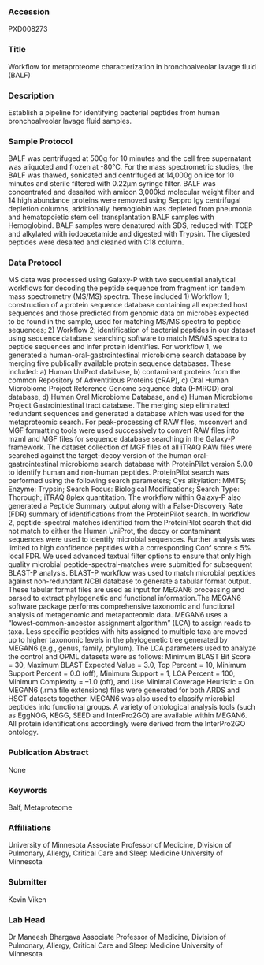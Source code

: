 ### Accession
PXD008273

### Title
Workflow for metaproteome characterization in bronchoalveolar lavage fluid (BALF)

### Description
Establish a pipeline for identifying bacterial peptides from human bronchoalveolar lavage fluid samples.

### Sample Protocol
BALF was centrifuged at 500g for 10 minutes and the cell free supernatant was aliquoted and frozen at -80°C. For the mass spectrometric studies, the BALF was thawed, sonicated and centrifuged at 14,000g on ice for 10 minutes and sterile filtered with 0.22µm syringe filter.  BALF was concentrated and desalted with amicon 3,000kd molecular weight filter and 14 high abundance proteins were removed using Seppro Igy centrifugal depletion columns, additionally, hemoglobin was depleted from pneumonia and hematopoietic stem cell transplantation BALF samples with Hemoglobind. BALF samples were denatured with SDS, reduced with TCEP and alkylated with iodoacetamide and digested with Trypsin.  The digested peptides were desalted and cleaned with C18 column.

### Data Protocol
MS data was processed using Galaxy-P with two sequential analytical workflows for decoding the peptide sequence from fragment ion tandem mass spectrometry (MS/MS) spectra.  These included 1) Workflow 1; construction of a protein sequence database containing all expected host sequences and those predicted from genomic data on microbes expected to be found in the sample, used for matching MS/MS spectra to peptide sequences;  2) Workflow 2; identification of bacterial peptides in our dataset using sequence database searching software to match MS/MS spectra to peptide sequences and infer protein identifies. For workflow 1, we generated a human-oral-gastrointestinal microbiome search database by merging five publically available protein sequence databases. These included: a) Human UniProt database, b) contaminant proteins from the common Repository of Adventitious Proteins (cRAP), c) Oral Human Microbiome Project Reference Genome sequence data (HMRGD) oral database, d) Human Oral Microbiome Database, and e) Human Microbiome Project Gastrointestinal tract database. The merging step eliminated redundant sequences and generated a database which was used for the metaproteomic search. For peak-processing of RAW files, msconvert and MGF formatting tools were used successively to convert RAW files into mzml and MGF files for sequence database searching in the Galaxy-P framework. The dataset collection of MGF files of all iTRAQ RAW files were searched against the target-decoy version of the human oral-gastrointestinal microbiome search database with ProteinPilot version 5.0.0 to identify human and non-human peptides. ProteinPilot search was performed using the following search parameters; Cys alkylation: MMTS; Enzyme: Trypsin; Search Focus: Biological Modifications; Search Type: Thorough; iTRAQ 8plex quantitation. The workflow within Galaxy-P also generated a Peptide Summary output along with a False-Discovery Rate (FDR) summary of identifications from the ProteinPilot search.   In workflow 2, peptide-spectral matches identified from the ProteinPilot search that did not match to either the Human UniProt, the decoy or contaminant sequences were used to identify microbial sequences. Further analysis was limited to high confidence peptides with a corresponding Conf score ≤ 5% local FDR. We used advanced textual filter options to ensure that only high quality microbial peptide-spectral-matches were submitted for subsequent BLAST-P analysis. BLAST-P workflow was used to match microbial peptides against non-redundant NCBI database to generate a tabular format output. These tabular format files are used as input for MEGAN6 processing and parsed to extract phylogenetic and functional information.The MEGAN6 software package performs comprehensive taxonomic and functional analysis of metagenomic and metaproteomic data. MEGAN6 uses a “lowest-common-ancestor assignment algorithm” (LCA) to assign reads to taxa. Less specific peptides with hits assigned to multiple taxa are moved up to higher taxonomic levels in the phylogenetic tree generated by MEGAN6 (e.g., genus, family, phylum). The LCA parameters used to analyze the control and OPML datasets were as follows: Minimum BLAST Bit Score = 30, Maximum BLAST Expected Value = 3.0, Top Percent = 10, Minimum Support Percent = 0.0 (off), Minimum Support = 1, LCA Percent = 100, Minimum Complexity = –1.0 (off), and Use Minimal Coverage Heuristic = On. MEGAN6 (.rma file extensions) files were generated for both ARDS and HSCT datasets together. MEGAN6 was also used to classify microbial peptides into functional groups. A variety of ontological analysis tools (such as EggNOG, KEGG, SEED and InterPro2GO) are available within MEGAN6. All protein identifications accordingly were derived from the InterPro2GO ontology.

### Publication Abstract
None

### Keywords
Balf, Metaproteome

### Affiliations
University of Minnesota
Associate Professor of Medicine, Division of Pulmonary, Allergy, Critical Care and Sleep Medicine University of Minnesota

### Submitter
Kevin Viken

### Lab Head
Dr Maneesh Bhargava
Associate Professor of Medicine, Division of Pulmonary, Allergy, Critical Care and Sleep Medicine University of Minnesota


